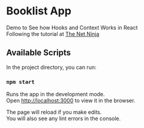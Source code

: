 # Booklist App 
Demo to See how Hooks and Context Works in React <br/>
Following the tutorial at [The Net Ninja](https://www.youtube.com/channel/UCW5YeuERMmlnqo4oq8vwUpg)

## Available Scripts

In the project directory, you can run:

### `npm start`

Runs the app in the development mode.<br />
Open [http://localhost:3000](http://localhost:3000) to view it in the browser.

The page will reload if you make edits.<br />
You will also see any lint errors in the console.

